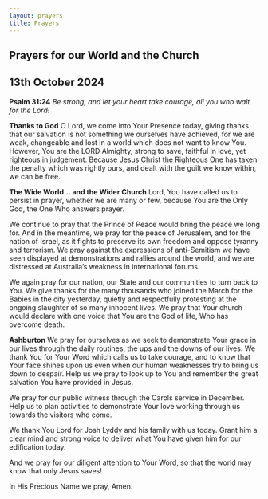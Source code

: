```yaml
---
layout: prayers
title: Prayers
---
```

## Prayers for our World and the Church
## 13th October 2024

__Psalm 31:24__ 
    _Be strong, and let your heart take courage, all you who wait for the Lord!_

__Thanks to God__
O Lord, we come into Your Presence today, giving thanks that our salvation is not something we ourselves have achieved, for we are weak, changeable and lost in a world which does not want to know You. However, You are the LORD Almighty, strong to save, faithful in love, yet righteous in judgement. Because Jesus Christ the Righteous One has taken the penalty which was rightly ours, and dealt with the guilt we know within, we can be free.


__The Wide World... and the Wider Church__
Lord, You have called us to persist in prayer, whether we are many or few, because You are the Only God, the One Who answers prayer. 

We continue to pray that the Prince of Peace would bring the peace we long for. And in the meantime, we pray for the peace of Jerusalem, and for the nation of Israel, as it fights to preserve its own freedom and oppose tyranny and terrorism. We pray against the expressions of anti-Semitism we have seen displayed at demonstrations and rallies around the world, and we are distressed at Australia’s weakness in international forums.

We again pray for our nation, our State and our communities to turn back to You. We give thanks for the many thousands who joined the March for the Babies in the city yesterday, quietly and respectfully protesting at the ongoing slaughter of so many innocent lives. We pray that Your church would declare with one voice that You are the God of life, Who has overcome death.

__Ashburton__
We pray for ourselves as we seek to demonstrate Your grace in our lives through the daily routines, the ups and the downs of our lives. We thank You for Your Word which calls us to take courage, and to know that Your face shines upon us even when our human weaknesses try to bring us down to despair. Help us we pray to look up to You and remember the great salvation You have provided in Jesus.

We pray for our public witness through the Carols service in December. Help us to plan activities to demonstrate Your love working through us towards the visitors who come.

We thank You Lord for Josh Lyddy and his family with us today. Grant him a clear mind and strong voice to deliver what You have given him for our edification today.

And we pray for our diligent attention to Your Word, so that the world may know that only Jesus saves!

In His Precious Name we pray, Amen.

